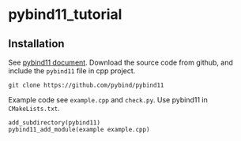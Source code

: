 # pybind11_tutorial

## Installation
See [pybind11 document](https://pybind11.readthedocs.io/en/stable/installing.html). Download the source code from github, and include the ```pybind11``` file in cpp project.
```
git clone https://github.com/pybind/pybind11
```

Example code see ```example.cpp``` and ```check.py```. Use pybind11 in ```CMakeLists.txt```.
```
add_subdirectory(pybind11) 
pybind11_add_module(example example.cpp)
```
